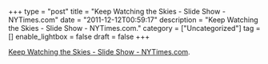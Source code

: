+++
type = "post"
title = "Keep Watching the Skies - Slide Show - NYTimes.com"
date = "2011-12-12T00:59:17"
description = "Keep Watching the Skies - Slide Show - NYTimes.com."
category = ["Uncategorized"]
tag = []
enable_lightbox = false
draft = false
+++

<p><a href="http://www.nytimes.com/slideshow/2011/12/11/arts/design/12112000_DELSAUX.html">Keep Watching the Skies - Slide Show -
NYTimes.com</a>.</p>
